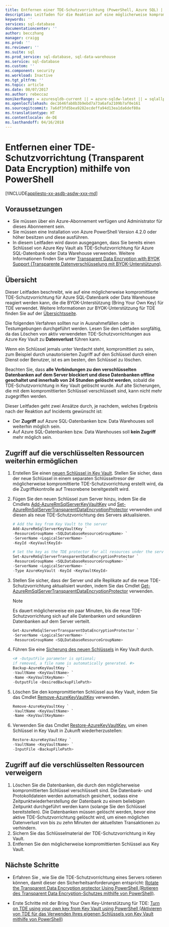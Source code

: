 ```yaml
---
title: Entfernen einer TDE-Schutzvorrichtung (PowerShell, Azure SQL) | Microsoft-Dokumentation
description: Leitfaden für die Reaktion auf eine möglicherweise kompromittierte TDE-Schutzvorrichtung für Azure SQL-Datenbank oder Data Warehouse, die die BYOK-Unterstützung (Bring Your Own Key) für TDE verwendet.
keywords: ''
services: sql-database
documentationcenter: ''
author: becczhang
manager: craigg
ms.prod: ''
ms.reviewer: ''
ms.suite: sql
ms.prod_service: sql-database, sql-data-warehouse
ms.service: sql-database
ms.custom: ''
ms.component: security
ms.workload: Inactive
ms.tgt_pltfrm: ''
ms.topic: article
ms.date: 08/07/2017
ms.author: rebeccaz
monikerRange: = azuresqldb-current || = azure-sqldw-latest || = sqlallproducts-allversions
ms.openlocfilehash: dec1646fab8b3b9ebd7a73a6afa2109b7af0e161
ms.sourcegitcommit: 7a6df3fd5bea9282ecdeffa94d13ea1da6def80a
ms.translationtype: HT
ms.contentlocale: de-DE
ms.lasthandoff: 04/16/2018
---
```

# <a name="remove-a-transparent-data-encryption-tde-protector-using-powershell"></a>Entfernen einer TDE-Schutzvorrichtung (Transparent Data Encryption) mithilfe von PowerShell
[!INCLUDE[appliesto-xx-asdb-asdw-xxx-md](../../../includes/appliesto-xx-asdb-asdw-xxx-md.md)]

## <a name="prerequisites"></a>Voraussetzungen
- Sie müssen über ein Azure-Abonnement verfügen und Administrator für dieses Abonnement sein.
- Sie müssen eine Installation von Azure PowerShell Version 4.2.0 oder höher besitzen und diese ausführen. 
- In diesem Leitfaden wird davon ausgegangen, dass Sie bereits einen Schlüssel von Azure Key Vault als TDE-Schutzvorrichtung für Azure SQL-Datenbank oder Data Warehouse verwenden. Weitere Informationen finden Sie unter [Transparent Data Encryption with BYOK Support (Transparente Datenverschlüsselung mit BYOK-Unterstützung)](transparent-data-encryption-byok-azure-sql.md).

## <a name="overview"></a>Übersicht
Dieser Leitfaden beschreibt, wie auf eine möglicherweise kompromittierte TDE-Schutzvorrichtung für Azure SQL-Datenbank oder Data Warehouse reagiert werden kann, die die BYOK-Unterstützung (Bring Your Own Key) für TDE verwendet. Weitere Informationen zur BYOK-Unterstützung für TDE finden Sie auf der [Übersichtsseite](transparent-data-encryption-byok-azure-sql.md). 

Die folgenden Verfahren sollten nur in Ausnahmefällen oder in Testumgebungen durchgeführt werden. Lesen Sie den Leitfaden sorgfältig, da das Löschen von aktiv verwendeten TDE-Schutzvorrichtungen aus Azure Key Vault zu **Datenverlust** führen kann. 

Wenn ein Schlüssel jemals unter Verdacht steht, kompromittiert zu sein, zum Beispiel durch unautorisierten Zugriff auf den Schlüssel durch einen Dienst oder Benutzer, ist es am besten, den Schlüssel zu löschen.

Beachten Sie, dass **alle Verbindungen zu den verschlüsselten Datenbanken auf dem Server blockiert und diese Datenbanken offline geschaltet und innerhalb von 24 Stunden gelöscht werden**, sobald die TDE-Schutzvorrichtung in Key Vault gelöscht wurde. Auf alte Sicherungen, die mit dem kompromittierten Schlüssel verschlüsselt sind, kann nicht mehr zugegriffen werden.

Dieser Leitfaden geht zwei Ansätze durch, je nachdem, welches Ergebnis nach der Reaktion auf Incidents gewünscht ist:
- Der **Zugriff** auf Azure SQL-Datenbanken bzw. Data Warehouses soll weiterhin möglich sein.
- Auf Azure SQL-Datenbanken bzw. Data Warehouses soll **kein Zugriff** mehr möglich sein.

## <a name="to-keep-the-encrypted-resources-accessible"></a>Zugriff auf die verschlüsselten Ressourcen weiterhin ermöglichen
1. Erstellen Sie einen [neuen Schlüssel in Key Vault](https://docs.microsoft.com/powershell/module/azurerm.keyvault/add-azurekeyvaultkey?view=azurermps-4.1.0). Stellen Sie sicher, dass der neue Schlüssel in einem separaten Schlüsseltresor der möglicherweise kompromittierte TDE-Schutzvorrichtung erstellt wird, da die Zugriffskontrolle auf Tresorebene bereitgestellt wird. 
2. Fügen Sie den neuen Schlüssel zum Server hinzu, indem Sie die Cmdlets [Add-AzureRmSqlServerKeyVaultKey](/powershell/module/azurerm.sql/add-azurermsqlserverkeyvaultkey) und [Set-AzureRmSqlServerTransparentDataEncryptionProtector](/powershell/module/azurerm.sql/set-azurermsqlservertransparentdataencryptionprotector) verwenden und diesen als neue TDE-Schutzvorrichtung des Servers aktualisieren.

   ```powershell
   # Add the key from Key Vault to the server  
   Add-AzureRmSqlServerKeyVaultKey `
   -ResourceGroupName <SQLDatabaseResourceGroupName> `
   -ServerName <LogicalServerName> `
   -KeyId <KeyVaultKeyId>
   
   # Set the key as the TDE protector for all resources under the server
   Set-AzureRmSqlServerTransparentDataEncryptionProtector `
   -ResourceGroupName <SQLDatabaseResourceGroupName> `
   -ServerName <LogicalServerName> `
   -Type AzureKeyVault -KeyId <KeyVaultKeyId> 
   ```

3. Stellen Sie sicher, dass der Server und alle Replikate auf die neue TDE-Schutzvorrichtung aktualisiert wurden, indem Sie das Cmdlet [Get-AzureRmSqlServerTransparentDataEncryptionProtector](/powershell/module/azurerm.sql/get-azurermsqlservertransparentdataencryptionprotector) verwenden. 

   >[!NOTE]
   > Es dauert möglicherweise ein paar Minuten, bis die neue TDE-Schutzvorrichtung sich auf alle Datenbanken und sekundären Datenbanken auf dem Server verteilt.
   >

   ```powershell
   Get-AzureRmSqlServerTransparentDataEncryptionProtector `
   -ServerName <LogicalServerName> `
   -ResourceGroupName <SQLDatabaseResourceGroupName>
   ```

4. Führen Sie eine [Sicherung des neuen Schlüssels](/powershell/module/azurerm.keyvault/backup-azurekeyvaultkey) in Key Vault durch.

   ```powershell
   <# -OutputFile parameter is optional; 
   if removed, a file name is automatically generated. #>
   Backup-AzureKeyVaultKey `
   -VaultName <KeyVaultName> `
   -Name <KeyVaultKeyName> `
   -OutputFile <DesiredBackupFilePath>
   ```
 
5. Löschen Sie den kompromittierten Schlüssel aus Key Vault, indem Sie das Cmdlet [Remove-AzureKeyVaultKey](/powershell/module/azurerm.keyvault/remove-azurekeyvaultkey) verwenden. 

   ```powershell
   Remove-AzureKeyVaultKey `
   -VaultName <KeyVaultName> `
   -Name <KeyVaultKeyName>
   ```
 
6. Verwenden Sie das Cmdlet [Restore-AzureKeyVaultKey](/powershell/module/azurerm.keyvault/restore-azurekeyvaultkey), um einen Schlüssel in Key Vault in Zukunft wiederherzustellen:
   ```powershell
   Restore-AzureKeyVaultKey `
   -VaultName <KeyVaultName> `
   -InputFile <BackupFilePath>
   ```
 
## <a name="to-make-the-encrypted-resources-inaccessible"></a>Zugriff auf die verschlüsselten Ressourcen verweigern
1. Löschen Sie die Datenbanken, die durch den möglicherweise kompromittierten Schlüssel verschlüsselt sind.
Die Datenbank- und Protokolldateien werden automatisch gesichert, sodass eine Zeitpunktwiederherstellung der Datenbank zu einem beliebigen Zeitpunkt durchgeführt werden kann (solange Sie den Schlüssel bereitstellen). Die Datenbanken müssen gelöscht werden, bevor eine aktive TDE-Schutzvorrichtung gelöscht wird, um einen möglichen Datenverlust von bis zu zehn Minuten der aktuellsten Transaktionen zu verhindern. 
2. Sichern Sie das Schlüsselmaterial der TDE-Schutzvorrichtung in Key Vault.
3. Entfernen Sie den möglicherweise kompromittierten Schlüssel aus Key Vault.

## <a name="next-steps"></a>Nächste Schritte

- Erfahren Sie , wie Sie die TDE-Schutzvorrichtung eines Servers rotieren können, damit dieser den Sicherheitsanforderungen entspricht: [Rotate the Transparent Data Encryption protector Using PowerShell (Rotieren des Transparent Data Encryption-Schutzes mithilfe von PowerShell)](transparent-data-encryption-byok-azure-sql-key-rotation.md).

- Erste Schritte mit der Bring Your Own Key-Unterstützung für TDE: [Turn on TDE using your own key from Key Vault using PowerShell (Aktivieren von TDE für das Verwenden Ihres eigenen Schlüssels von Key Vault mithilfe von PowerShell)](transparent-data-encryption-byok-azure-sql-configure.md)
